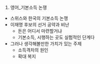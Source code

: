 1. 영어_기본소득 논쟁
  - 스위스와 한국의 기본소득 논쟁
  - 이재명 후보의 선거 공약과 비난
    - 돈은 어디서 마련할거냐
    - 기본소득, 시행하는 곳도 실험적인 단계다
  - 그러나 생각해볼만한 가치가 있는 주제
    - 소득격차의 원인
    - 확대 복지

